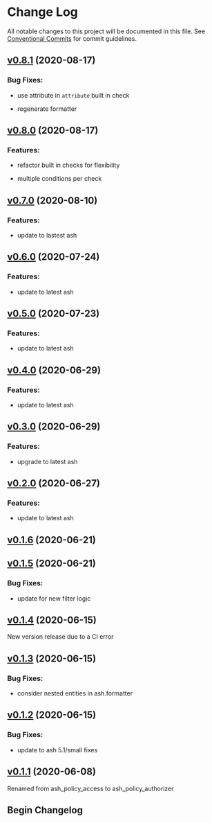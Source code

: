 # Change Log

All notable changes to this project will be documented in this file.
See [Conventional Commits](Https://conventionalcommits.org) for commit guidelines.

<!-- changelog -->

## [v0.8.1](https://github.com/ash-project/ash_policy_authorizer/compare/v0.8.0...v0.8.1) (2020-08-17)




### Bug Fixes:

* use attribute in `attribute` built in check

* regenerate formatter

## [v0.8.0](https://github.com/ash-project/ash_policy_authorizer/compare/v0.7.0...v0.8.0) (2020-08-17)




### Features:

* refactor built in checks for flexibility

* multiple conditions per check

## [v0.7.0](https://github.com/ash-project/ash_policy_authorizer/compare/v0.6.0...v0.7.0) (2020-08-10)




### Features:

* update to lastest ash

## [v0.6.0](https://github.com/ash-project/ash_policy_authorizer/compare/0.5.0...v0.6.0) (2020-07-24)




### Features:

* update to latest ash

## [v0.5.0](https://github.com/ash-project/ash_policy_authorizer/compare/0.4.0...v0.5.0) (2020-07-23)




### Features:

* update to latest ash

## [v0.4.0](https://github.com/ash-project/ash_policy_authorizer/compare/0.3.0...v0.4.0) (2020-06-29)




### Features:

* update to latest ash

## [v0.3.0](https://github.com/ash-project/ash_policy_authorizer/compare/0.2.0...v0.3.0) (2020-06-29)




### Features:

* upgrade to latest ash

## [v0.2.0](https://github.com/ash-project/ash_policy_authorizer/compare/0.1.6...v0.2.0) (2020-06-27)




### Features:

* update to latest ash

## [v0.1.6](https://github.com/ash-project/ash_policy_authorizer/compare/0.1.5...v0.1.6) (2020-06-21)




## [v0.1.5](https://github.com/ash-project/ash_policy_authorizer/compare/0.1.4...v0.1.5) (2020-06-21)




### Bug Fixes:

* update for new filter logic

## [v0.1.4](https://github.com/ash-project/ash_policy_authorizer/compare/0.1.3...v0.1.4) (2020-06-15)

New version release due to a CI error


## [v0.1.3](https://github.com/ash-project/ash_policy_authorizer/compare/0.1.2...v0.1.3) (2020-06-15)




### Bug Fixes:

* consider nested entities in ash.formatter

## [v0.1.2](https://github.com/ash-project/ash_policy_authorizer/compare/0.1.1...v0.1.2) (2020-06-15)




### Bug Fixes:

* update to ash 5.1/small fixes

## [v0.1.1](https://github.com/ash-project/ash_policy_authorizer/compare/0.1.0...v0.1.1) (2020-06-08)

Renamed from ash_policy_access to ash_policy_authorizer

## Begin Changelog
